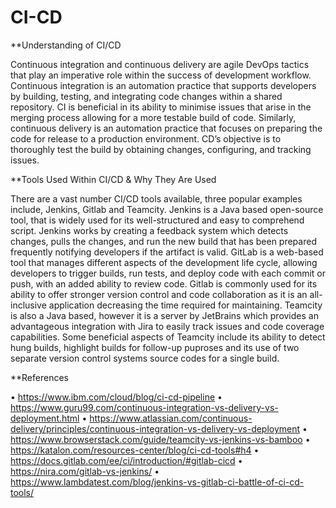 # CI-CD
**Understanding of CI/CD 

Continuous integration and continuous delivery are agile DevOps tactics that play an imperative role within the success of development workflow. Continuous integration is an automation practice that supports developers by building, testing, and integrating code changes within a shared repository. CI is beneficial in its ability to minimise issues that arise in the merging process allowing for a more testable build of code. Similarly, continuous delivery is an automation practice that focuses on preparing the code for release to a production environment. CD’s objective is to thoroughly test the build by obtaining changes, configuring, and tracking issues. 


**Tools Used Within CI/CD & Why They Are Used

There are a vast number CI/CD tools available, three popular examples include, Jenkins, Gitlab and Teamcity. Jenkins is a Java based open-source tool, that is widely used for its well-structured and easy to comprehend script. Jenkins works by creating a feedback system which detects changes, pulls the changes, and run the new build that has been prepared frequently notifying developers if the artifact is valid. GitLab is a web-based tool that manages different aspects of the development life cycle, allowing developers to trigger builds, run tests, and deploy code with each commit or push, with an added ability to review code. Gitlab is commonly used for its ability to offer stronger version control and code collaboration as it is an all-inclusive application decreasing the time required for maintaining. Teamcity is also a Java based, however it is a server by JetBrains which provides an advantageous integration with Jira to easily track issues and code coverage capabilities. Some beneficial aspects of Teamcity include its ability to detect hung builds, highlight builds for follow-up puproses and its use of two separate version control systems source codes for a single build. 


**References

•	https://www.ibm.com/cloud/blog/ci-cd-pipeline
•	https://www.guru99.com/continuous-integration-vs-delivery-vs-deployment.html
•	https://www.atlassian.com/continuous-delivery/principles/continuous-integration-vs-delivery-vs-deployment
•	https://www.browserstack.com/guide/teamcity-vs-jenkins-vs-bamboo
•	https://katalon.com/resources-center/blog/ci-cd-tools#h4
•	https://docs.gitlab.com/ee/ci/introduction/#gitlab-cicd
•	https://nira.com/gitlab-vs-jenkins/
•	https://www.lambdatest.com/blog/jenkins-vs-gitlab-ci-battle-of-ci-cd-tools/

